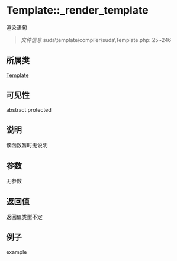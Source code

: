 # Template::_render_template

渲染语句

> *文件信息* suda\template\compiler\suda\Template.php: 25~246

## 所属类 

[Template](../Template.md)

## 可见性

abstract protected 

## 说明

该函数暂时无说明


## 参数


无参数


## 返回值

返回值类型不定


## 例子

example